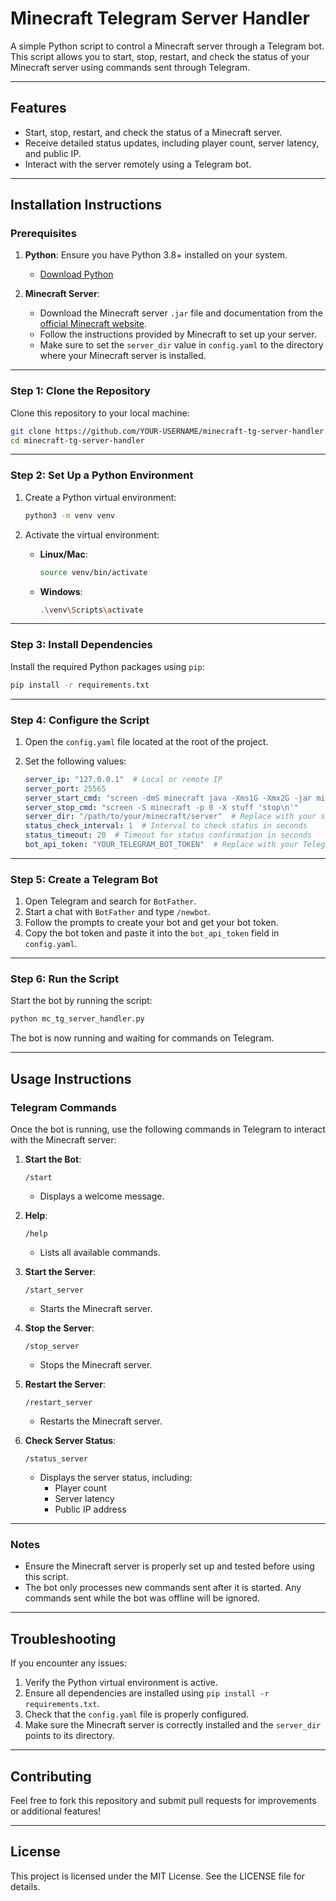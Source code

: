 
# Minecraft Telegram Server Handler

A simple Python script to control a Minecraft server through a Telegram bot. This script allows you to start, stop, restart, and check the status of your Minecraft server using commands sent through Telegram.

---

## Features

- Start, stop, restart, and check the status of a Minecraft server.
- Receive detailed status updates, including player count, server latency, and public IP.
- Interact with the server remotely using a Telegram bot.

---

## Installation Instructions

### Prerequisites

1. **Python**: Ensure you have Python 3.8+ installed on your system.
   - [Download Python](https://www.python.org/downloads/)

2. **Minecraft Server**:
   - Download the Minecraft server `.jar` file and documentation from the [official Minecraft website](https://www.minecraft.net/en-us/download/server).
   - Follow the instructions provided by Minecraft to set up your server.
   - Make sure to set the `server_dir` value in `config.yaml` to the directory where your Minecraft server is installed.

---

### Step 1: Clone the Repository

Clone this repository to your local machine:

```bash
git clone https://github.com/YOUR-USERNAME/minecraft-tg-server-handler.git
cd minecraft-tg-server-handler
```

---

### Step 2: Set Up a Python Environment

1. Create a Python virtual environment:

   ```bash
   python3 -m venv venv
   ```

2. Activate the virtual environment:

   - **Linux/Mac**:
     ```bash
     source venv/bin/activate
     ```
   - **Windows**:
     ```bash
     .\venv\Scripts\activate
     ```

---

### Step 3: Install Dependencies

Install the required Python packages using `pip`:

```bash
pip install -r requirements.txt
```

---

### Step 4: Configure the Script

1. Open the `config.yaml` file located at the root of the project.
2. Set the following values:

   ```yaml
   server_ip: "127.0.0.1"  # Local or remote IP
   server_port: 25565
   server_start_cmd: "screen -dmS minecraft java -Xms1G -Xmx2G -jar minecraft_server.jar nogui"
   server_stop_cmd: "screen -S minecraft -p 0 -X stuff 'stop\n'"
   server_dir: "/path/to/your/minecraft/server"  # Replace with your server directory
   status_check_interval: 1  # Interval to check status in seconds
   status_timeout: 20  # Timeout for status confirmation in seconds
   bot_api_token: "YOUR_TELEGRAM_BOT_TOKEN"  # Replace with your Telegram bot token
   ```

---

### Step 5: Create a Telegram Bot

1. Open Telegram and search for `BotFather`.
2. Start a chat with `BotFather` and type `/newbot`.
3. Follow the prompts to create your bot and get your bot token.
4. Copy the bot token and paste it into the `bot_api_token` field in `config.yaml`.

---

### Step 6: Run the Script

Start the bot by running the script:

```bash
python mc_tg_server_handler.py
```

The bot is now running and waiting for commands on Telegram.

---

## Usage Instructions

### Telegram Commands

Once the bot is running, use the following commands in Telegram to interact with the Minecraft server:

1. **Start the Bot**:
   ```
   /start
   ```
   - Displays a welcome message.

2. **Help**:
   ```
   /help
   ```
   - Lists all available commands.

3. **Start the Server**:
   ```
   /start_server
   ```
   - Starts the Minecraft server.

4. **Stop the Server**:
   ```
   /stop_server
   ```
   - Stops the Minecraft server.

5. **Restart the Server**:
   ```
   /restart_server
   ```
   - Restarts the Minecraft server.

6. **Check Server Status**:
   ```
   /status_server
   ```
   - Displays the server status, including:
     - Player count
     - Server latency
     - Public IP address

---

### Notes

- Ensure the Minecraft server is properly set up and tested before using this script.
- The bot only processes new commands sent after it is started. Any commands sent while the bot was offline will be ignored.

---

## Troubleshooting

If you encounter any issues:
1. Verify the Python virtual environment is active.
2. Ensure all dependencies are installed using `pip install -r requirements.txt`.
3. Check that the `config.yaml` file is properly configured.
4. Make sure the Minecraft server is correctly installed and the `server_dir` points to its directory.

---

## Contributing

Feel free to fork this repository and submit pull requests for improvements or additional features!

---

## License

This project is licensed under the MIT License. See the LICENSE file for details.
